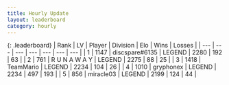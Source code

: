 ```yaml
---
title: Hourly Update
layout: leaderboard
category: hourly
---
```


{: .leaderboard}
| Rank | LV | Player | Division | Elo | Wins | Losses |
| --- | --- | --- | --- | --- | --- | --- |
| <span data-change="0">1</span> | 1147 | <span title="ID: 203132">discspare#6135</span> | LEGEND | <span data-change="4">2280</span> | <span data-change="1">192</span> | <span data-change="0">63</span> |
| <span data-change="0">2</span> | 761 | <span title="ID: 66144">R U N A W A Y</span> | LEGEND | <span data-change="7">2275</span> | <span data-change="1">88</span> | <span data-change="0">25</span> |
| <span data-change="0">3</span> | 1418 | <span title="ID: 164871">TeamMario</span> | LEGEND | <span data-change="0">2234</span> | <span data-change="0">104</span> | <span data-change="0">26</span> |
| <span data-change="0">4</span> | 1010 | <span title="ID: 315148">gryphonex</span> | LEGEND | <span data-change="3">2234</span> | <span data-change="1">497</span> | <span data-change="0">193</span> |
| <span data-change="0">5</span> | 856 | <span title="ID: 416373">miracle03</span> | LEGEND | <span data-change="0">2199</span> | <span data-change="0">124</span> | <span data-change="0">44</span> |